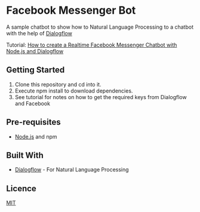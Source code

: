 # Facebook Messenger Bot

A sample chatbot to show how to Natural Language Processing to a chatbot with the help of [Dialogflow](https://dialogflow.com)

Tutorial: [How to create a Realtime Facebook Messenger Chatbot with Node.js and Dialogflow](https://blog.pusher.com/facebook-chatbot-dialogflow)

## Getting Started

1. Clone this repository and cd into it.
2. Execute npm install to download dependencies.
3. See tutorial for notes on how to get the required keys from Dialogflow and Facebook

## Pre-requisites

- [Node.js](https://nodejs.org/en) and npm

## Built With

- [Dialogflow](https://dialogflow.com) - For Natural Language Processing

## Licence

[MIT](https://opensource.org/licenses/MIT)
